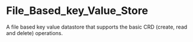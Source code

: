 # File_Based_key_Value_Store
A file based key value datastore that supports the basic CRD (create, read and delete) operations. 

